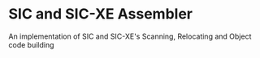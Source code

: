 # SIC and SIC-XE Assembler

An implementation of SIC and SIC-XE's Scanning, Relocating and Object code building
